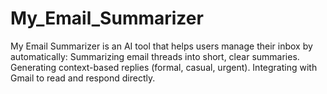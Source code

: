 # My_Email_Summarizer
My Email Summarizer is an AI tool that helps users manage their inbox by automatically:  Summarizing email threads into short, clear summaries.  Generating context-based replies (formal, casual, urgent).  Integrating with Gmail to read and respond directly. 
